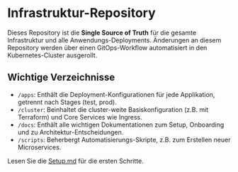 # Infrastruktur-Repository

Dieses Repository ist die **Single Source of Truth** für die gesamte Infrastruktur und alle Anwendungs-Deployments.
Änderungen an diesem Repository werden über einen GitOps-Workflow automatisiert in den Kubernetes-Cluster ausgerollt.

## Wichtige Verzeichnisse

- `/apps`: Enthält die Deployment-Konfigurationen für jede Applikation, getrennt nach Stages (test, prod).
- `/cluster`: Beinhaltet die cluster-weite Basiskonfiguration (z.B. mit Terraform) und Core Services wie Ingress.
- `/docs`: Enthält alle wichtigen Dokumentationen zum Setup, Onboarding und zu Architektur-Entscheidungen.
- `/scripts`: Beherbergt Automatisierungs-Skripte, z.B. zum Erstellen neuer Microservices.

Lesen Sie die [Setup.md](./docs/Setup.md) für die ersten Schritte.
